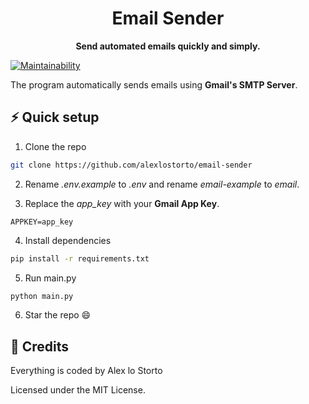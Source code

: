 <h1 align="center">Email Sender</h1>

<p align="center">
  <b>Send automated emails quickly and simply.</b>
</p>

[![Maintainability](https://img.shields.io/codeclimate/maintainability/alexlostorto/email-sender?style=for-the-badge&message=Code+Climate&labelColor=222222&logo=Code+Climate&logoColor=FFFFFF)](https://codeclimate.com/github/alexlostorto/email-sender/maintainability)

The program automatically sends emails using **Gmail's SMTP Server**.

## ⚡ Quick setup

1. Clone the repo

```bash
git clone https://github.com/alexlostorto/email-sender
```

2. Rename _.env.example_ to _.env_ and rename _email-example_ to _email_.

3. Replace the _app_key_ with your **Gmail App Key**.

```env
APPKEY=app_key
```

4. Install dependencies

```bash
pip install -r requirements.txt
```

5. Run main.py

```bash
python main.py
```

6. Star the repo 😄

## 📜 Credits

Everything is coded by Alex lo Storto

Licensed under the MIT License.
